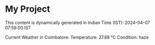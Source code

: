 # My Project

This content is dynamically generated in Indian Time (IST): 2024-04-07 07:59:00 IST


Current Weather in Coimbatore:
Temperature: 27.88 °C
Condition: haze
